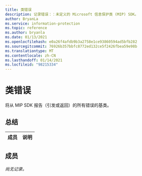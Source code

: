 ```yaml
---
title: 类错误
description: 记录错误：：未定义的 Microsoft 信息保护类 (MIP) SDK。
author: BryanLa
ms.service: information-protection
ms.topic: reference
ms.author: bryanla
ms.date: 01/13/2021
ms.openlocfilehash: e0a26f4afdb9b3a2758e1ce93860594ad5bfb282
ms.sourcegitcommit: 76926b357bbfc8772ed132ce5f2426fbea59e98b
ms.translationtype: MT
ms.contentlocale: zh-CN
ms.lasthandoff: 01/14/2021
ms.locfileid: "98215334"
---
```

# <a name="class-error"></a>类错误 
将从 MIP SDK 报告（引发或返回）的所有错误的基类。
  
## <a name="summary"></a>总结
 成员                        | 说明                                
--------------------------------|---------------------------------------------
  
## <a name="members"></a>成员
_尚无记录。_
